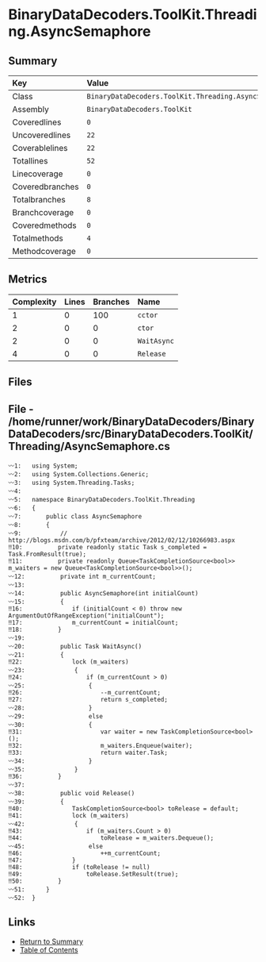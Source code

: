 ﻿# BinaryDataDecoders.ToolKit.Threading.AsyncSemaphore

## Summary

| Key             | Value                                                 |
| :-------------- | :---------------------------------------------------- |
| Class           | `BinaryDataDecoders.ToolKit.Threading.AsyncSemaphore` |
| Assembly        | `BinaryDataDecoders.ToolKit`                          |
| Coveredlines    | `0`                                                   |
| Uncoveredlines  | `22`                                                  |
| Coverablelines  | `22`                                                  |
| Totallines      | `52`                                                  |
| Linecoverage    | `0`                                                   |
| Coveredbranches | `0`                                                   |
| Totalbranches   | `8`                                                   |
| Branchcoverage  | `0`                                                   |
| Coveredmethods  | `0`                                                   |
| Totalmethods    | `4`                                                   |
| Methodcoverage  | `0`                                                   |

## Metrics

| Complexity | Lines | Branches | Name        |
| :--------- | :---- | :------- | :---------- |
| 1          | 0     | 100      | `cctor`     |
| 2          | 0     | 0        | `ctor`      |
| 2          | 0     | 0        | `WaitAsync` |
| 4          | 0     | 0        | `Release`   |

## Files

## File - /home/runner/work/BinaryDataDecoders/BinaryDataDecoders/src/BinaryDataDecoders.ToolKit/Threading/AsyncSemaphore.cs

```CSharp
〰1:   using System;
〰2:   using System.Collections.Generic;
〰3:   using System.Threading.Tasks;
〰4:   
〰5:   namespace BinaryDataDecoders.ToolKit.Threading
〰6:   {
〰7:       public class AsyncSemaphore
〰8:       {
〰9:           // http://blogs.msdn.com/b/pfxteam/archive/2012/02/12/10266983.aspx
‼10:          private readonly static Task s_completed = Task.FromResult(true);
‼11:          private readonly Queue<TaskCompletionSource<bool>> m_waiters = new Queue<TaskCompletionSource<bool>>();
〰12:          private int m_currentCount;
〰13:  
〰14:          public AsyncSemaphore(int initialCount)
〰15:          {
‼16:              if (initialCount < 0) throw new ArgumentOutOfRangeException("initialCount");
‼17:              m_currentCount = initialCount;
‼18:          }
〰19:  
〰20:          public Task WaitAsync()
〰21:          {
‼22:              lock (m_waiters)
〰23:              {
‼24:                  if (m_currentCount > 0)
〰25:                  {
‼26:                      --m_currentCount;
‼27:                      return s_completed;
〰28:                  }
〰29:                  else
〰30:                  {
‼31:                      var waiter = new TaskCompletionSource<bool>();
‼32:                      m_waiters.Enqueue(waiter);
‼33:                      return waiter.Task;
〰34:                  }
〰35:              }
‼36:          }
〰37:  
〰38:          public void Release()
〰39:          {
‼40:              TaskCompletionSource<bool> toRelease = default;
‼41:              lock (m_waiters)
〰42:              {
‼43:                  if (m_waiters.Count > 0)
‼44:                      toRelease = m_waiters.Dequeue();
〰45:                  else
‼46:                      ++m_currentCount;
‼47:              }
‼48:              if (toRelease != null)
‼49:                  toRelease.SetResult(true);
‼50:          }
〰51:      }
〰52:  }
```

## Links

* [Return to Summary](Summary.md)
* [Table of Contents](../TOC.md)

